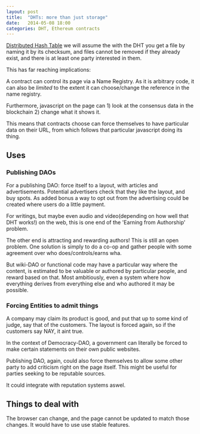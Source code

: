 ```yaml
---
layout: post
title:  "DHTs: more than just storage"
date:   2014-05-08 18:00
categories: DHT, Ethereum contracts
---
```


[Distributed Hash Table](https://en.wikipedia.org/wiki/Distributed_hash_table)
we will assume the with the DHT you get a file by naming it by its checksum,
and files cannot be removed if they already exist, and there is at least one
party interested in them.

This has far reaching implications: 

A contract can control its page via a Name Registry. As it is arbitrary code,
it can also be *limited* to the extent it can choose/change the reference
in the name registry.

Furthermore, javascript on the page can 1) look at the consensus data in
the blockchain 2) change what it shows it.

This means that contracts choose can force themselves to have particular data on
their URL, from which follows that particular javascript doing its thing.

## Uses

### Publishing DAOs

For a publishing DAO: force itself to a layout, with articles and
advertisements. Potential advertisers check that they like the layout,
and buy spots. As added bonus a way to opt out from the advertising could
be created where users do a little payment.

For writings, but maybe even audio and video(depending on how well that DHT
works!) on the web, this is one end of the 'Earning from Authorship' problem.

The other end is attracting and rewarding authors! This is still an open
problem. One solution is simply to do a co-op and gather people with some 
agreement over who does/controls/earns wha.

But wiki-DAO or functional code may have a particular way where the content,
is estimated to be valuable or authored by particular people, and reward
based on that. Most ambitiously, even a system where how everything derives
from everything else and who authored it may be possible.

### Forcing Entities to admit things

A company may claim its product is good, and put that up to some kind of judge,
say that of the customers. The layout is forced again, so if the customers
say NAY, it aint true.

In the context of Democracy-DAO, a government can literally be forced to make
certain statements on their own public websites.

Publishing DAO, again, could also force themselves to allow some other party
to add criticism right on the page itself. This might be useful for parties
seeking to be reputable sources.

It could integrate with reputation systems aswel.

## Things to deal with

The browser can change, and the page cannot be updated to match those changes.
It would have to use use stable features.
